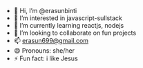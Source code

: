 - 👋 Hi, I’m @erasunbinti
- 👀 I’m interested in javascript-sullstack
- 🌱 I’m currently learning reactjs, nodejs
- 💞️ I’m looking to collaborate on fun projects
- 📫 erasun699@gmail.com
- 😄 Pronouns: she/her
- ⚡ Fun fact: i like Jesus 

<!---
erasunbinti/erasunbinti is a ✨ special ✨ repository because its `README.md` (this file) appears on your GitHub profile.
You can click the Preview link to take a look at your changes.
--->
